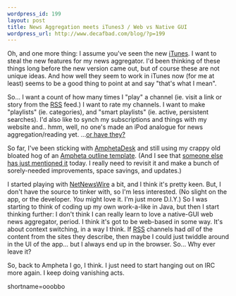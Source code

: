 ```yaml
--- 
wordpress_id: 199
layout: post
title: News Aggregation meets iTunes3 / Web vs Native GUI
wordpress_url: http://www.decafbad.com/blog/?p=199
---
```

<p>Oh, and one more thing:  I assume you've seen the new <a href="http://www.apple.com/itunes">iTunes</a>.  I want to steal the new features for my news aggregator.  I'd been thinking of these things long before the new version came out, but of course these are not unique ideas.  And how well they seem to work in iTunes now (for me at least) seems to be a good thing to point at and say "that's what I mean".</p>
<p>So...  I want a count of how many times I "play" a channel (ie. visit a link or story from the <a href="http://www.decafbad.com/twiki/bin/view/Main/RSS">RSS</a> feed.)  I want to rate my channels.  I want to make "playlists" (ie. categories), and "smart playlists" (ie. active, persistent searches).  I'd also like to synch my subscriptions and things with my website and.. hmm, well, no one's made an iPod analogue for news aggregation/reading yet.  ...<a href="http://www.furrygoat.com/Programming/PocketFeed/index.aspx">or have they?</a></p>
<p>So far, I've been sticking with <a href="http://www.disobey.com/amphetadesk">AmphetaDesk</a> and still using my crappy old bloated hog of an <a href="http://www.decafbad.com/news_archives/000187.phtml#000187">Ampheta outline template</a>.  (And I see that <a href="http://way.nu/archives/000263.html">someone else has just mentioned it</a> today.  I really need to revisit it and make a bunch of sorely-needed improvements, space savings, and updates.)</p>
<p>I started playing with <a href="http://ranchero.com/software/netnewswire/">NetNewsWire</a> a bit, and I think it's pretty keen.  But, I don't have the source to tinker with, so I'm less interested.  (No slight on the app, or the developer.  <I>You</i> might love it.  I'm just more D.I.Y.)  So I was starting to think of coding up my own work-a-like in Java, but then I start thinking further:  I don't think I can really learn to love a native-GUI web news aggregator, period.  I think it's got to be web-based in some way.  It's about context switching, in a way I think.  If <a href="http://www.decafbad.com/twiki/bin/view/Main/RSS">RSS</a> channels had <i>all</i> of the content from the sites they describe, then maybe I could just twiddle around in the UI of the app...  but I always end up in the browser.  So...  Why ever leave it?</p>
<p>So, back to Ampheta I go, I think.  I just need to start hanging out on IRC more again.  I keep doing vanishing acts.</p>
<!--more-->
shortname=ooobbo
